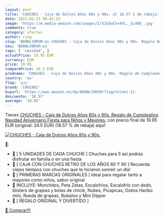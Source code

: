 ```yaml
---
layout: post
title: 'CHUCHES - Caja de Dulces Años 80s y 90s. al 18.57 % de rebaja'
date: 2021-02-23 00:42:22
image: 'https://m.media-amazon.com/images/I/51G5wCh+AYL._SL400_.jpg'
comments: true
category: ofertas
author: ring
slug: 'B08WLS9RSM-es CHUCHES - Caja de Dulces Años 80s y 90s. Regalo de...'
sku: 'B08WLS9RSM-es'
tags: [ 'navidad', ]
actualPrice: 19.95 EUR
currency: EUR
price: 19.95
comparePrice: 24.5 EUR
prodname: 'CHUCHES - Caja de Dulces Años 80s y 90s. Regalo de Cumpleaños  Navidad  Aniversario  Fiesta para Niños y Mayores.'
country: 'es'
flag: '🇪🇸'
brand: 'CHUCHES'
buyurl: 'https://www.amazon.es/dp/B08WLS9RSM/?tag=tolees-21'
descuento: '18.57'
average: '19.95'
---
```


Tienes [CHUCHES - Caja de Dulces Años 80s y 90s. Regalo de Cumpleaños  Navidad  Aniversario  Fiesta para Niños y Mayores.](https://www.amazon.es/dp/B08WLS9RSM/?tag=tolees-21) con precio final de  19.95 EUR (original: 24.5 EUR) (18.57 %  de rebaja) aqui!

[![CHUCHES - Caja de Dulces Años 80s y 90s.](https://m.media-amazon.com/images/I/51G5wCh+AYL._SL400_.jpg)](https://www.amazon.es/dp/B08WLS9RSM/?tag=tolees-21)

🔎:

- 🍭 [ 5 UNIDADES DE CADA CHUCHE ] Chuches para 5 así podrás disfrutar en familia o en una fiesta
- 🍭 [ CAJA CON CHUCHES RETRO DE LOS AÑOS 80 Y 90 ] Recuerda viejos tiempos con chuches que te hicieron sonreir un día!
- 🍭 [ PRIMERAS MARCAS ORIGINALES ] Ideal para regalar tanto a mayores como niños, sabor original
- 🎁 INCLUYE: Monchitos, Peta Zetas, Escalofríos, Escalofrío con dedo, blisters de grajeas y bolas de chicle, Nubes, Picapicas, Ositos Haribo mini, Rueda de grajeas, Bubaloo y Mini Dipper
- 🎁 [ REGALO ORIGINAL Y DIVERTIDO ]

[🛒 Comprar!!!](https://www.amazon.es/dp/B08WLS9RSM/?tag=tolees-21)
